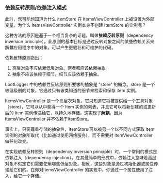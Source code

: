 ### 依赖反转原则/依赖注入模式

此时，您可能想知道为什么 itemStore 在 ItemsViewController 上被设置为外部变量。为什么 ItemsViewController 实例本身不创建 ItemStore 的实例呢？

这种方法的原因是基于一个相当复杂的话题，叫做**依赖反转原则**（dependency inversion principle）。此原则的基本目标是通过反转对象之间的某些依赖关系来解耦应用程序中的对象。可以产生更健壮和可维护的代码。

依赖反转原则指出：

1. 高层对象不应依赖低层对象。两者都应该依赖抽象。
2. 抽象不应该依赖于细节。细节应该依赖于抽象。

LootLogger 中的依赖性反转原则所要求的抽象是 "store" 的概念。store 是一个较低级别的对象，它通过只有该类知道的细节来检索和保存 item 实例。

ItemsViewController 是一个高层次对象，它只知道它将被提供给一个工具对象（store），它可以从中获得一个 Item 实例的列表，并且它可以将新创建的或更新后的 Item 实例传递给它，以持久地存储。这实现了**解耦**，因为 ItemsViewController 并不依赖于ItemStore。

事实上，只要尊重存储的抽象性，ItemStore 可以被另一个以不同方式获取 Item 实例的对象所取代（比如通过使用网络服务），而不需要对 ItemViewController 做任何改变。

在实现依赖反转原则（dependency inversion principle）时，一个常用的模式是依赖注入（dependency injection）。在其最简单的形式中，依赖注入意味着高层对象不假定它们需要使用哪些低层对象。相反，这些对象是通过初始化器或属性传递给它们的。在你对ItemsViewController 的实现中，你通过一个属性使用了注入，给它一个存储。

